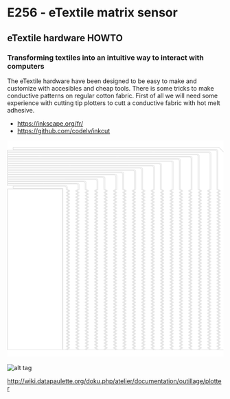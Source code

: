 # E256 - eTextile matrix sensor
## eTextile hardware HOWTO
### Transforming textiles into an intuitive way to interact with computers

The eTextile hardware have been designed to be easy to make and customize with accesibles and cheap tools.
There is some tricks to make conductive patterns on regular cotton fabric.
First of all we will need some experience with cutting tip plotters to cutt a conductive fabric with hot melt adhesive.

- https://inkscape.org/fr/
- https://github.com/codelv/inkcut

![Alt text](./E256_path.svg)

![alt tag](https://farm1.staticflickr.com/789/40837526952_12d6bf42cf_z_d.jpg)

http://wiki.datapaulette.org/doku.php/atelier/documentation/outillage/plotter

